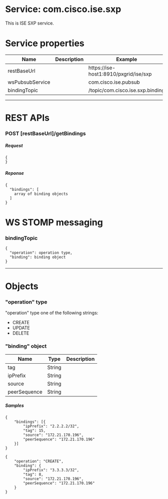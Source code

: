 # Service: com.cisco.ise.sxp
This is ISE SXP service.

# Service properties
| Name          | Description   | Example       |
| ------------- | ------------- | ------------- | 
| restBaseUrl | | https://ise-host1:8910/pxgrid/ise/sxp |
| wsPubsubService | | com.cisco.ise.pubsub |
| bindingTopic | | /topic/com.cisco.ise.sxp.binding |
---
# REST APIs

### POST [restBaseUrl]/getBindings

##### Request
    {
    }

##### Reponse
    {
      "bindings": [
        array of binding objects
      ]
    }


# WS STOMP messaging

### bindingTopic
    {
      "operation": operation type,
      "binding": binding object
    }

---

# Objects

### "operation" type
"operation" type one of the following strings:
- CREATE
- UPDATE
- DELETE


### "binding" object

| Name          | Type          | Description   |
| ------------- | ------------- | ------------- |
| tag | String | |
| ipPrefix | String | |
| source | String | |
| peerSequence | String | |



##### Samples
    {
    	"bindings": [{
    		"ipPrefix": "2.2.2.2/32",
    		"tag": 15,
    		"source": "172.21.170.196",
    		"peerSequence": "172.21.170.196"
    	}]
    }

    {
    	"operation": "CREATE",
    	"binding": {
    		"ipPrefix": "3.3.3.3/32",
    		"tag": 8,
    		"source": "172.21.170.196",
    		"peerSequence": "172.21.170.196"
    	}
    }
